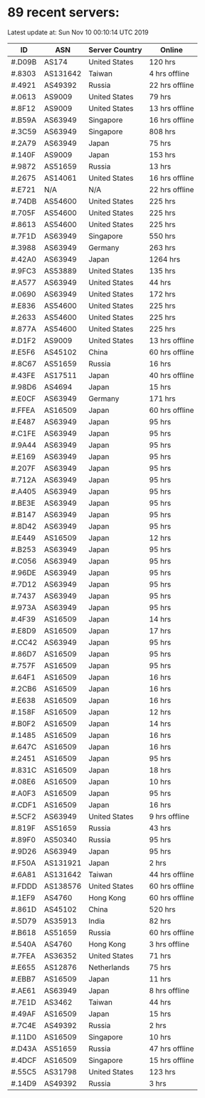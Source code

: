 # 89 recent servers:

Latest update at: Sun Nov 10 00:10:14 UTC 2019

| ID | ASN | Server Country | Online |
| -- | --- | -------------- | ------ |
| #.D09B | AS174 | United States | 120 hrs |
| #.8303 | AS131642 | Taiwan | 4 hrs offline |
| #.4921 | AS49392 | Russia | 22 hrs offline |
| #.0613 | AS9009 | United States | 79 hrs |
| #.8F12 | AS9009 | United States | 13 hrs offline |
| #.B59A | AS63949 | Singapore | 16 hrs offline |
| #.3C59 | AS63949 | Singapore | 808 hrs |
| #.2A79 | AS63949 | Japan | 75 hrs |
| #.140F | AS9009 | Japan | 153 hrs |
| #.9872 | AS51659 | Russia | 13 hrs |
| #.2675 | AS14061 | United States | 16 hrs offline |
| #.E721 | N/A | N/A | 22 hrs offline |
| #.74DB | AS54600 | United States | 225 hrs |
| #.705F | AS54600 | United States | 225 hrs |
| #.8613 | AS54600 | United States | 225 hrs |
| #.7F1D | AS63949 | Singapore | 550 hrs |
| #.3988 | AS63949 | Germany | 263 hrs |
| #.42A0 | AS63949 | Japan | 1264 hrs |
| #.9FC3 | AS53889 | United States | 135 hrs |
| #.A577 | AS63949 | United States | 44 hrs |
| #.0690 | AS63949 | United States | 172 hrs |
| #.E836 | AS54600 | United States | 225 hrs |
| #.2633 | AS54600 | United States | 225 hrs |
| #.877A | AS54600 | United States | 225 hrs |
| #.D1F2 | AS9009 | United States | 13 hrs offline |
| #.E5F6 | AS45102 | China | 60 hrs offline |
| #.8C67 | AS51659 | Russia | 16 hrs |
| #.43FE | AS17511 | Japan | 40 hrs offline |
| #.98D6 | AS4694 | Japan | 15 hrs |
| #.E0CF | AS63949 | Germany | 171 hrs |
| #.FFEA | AS16509 | Japan | 60 hrs offline |
| #.E487 | AS63949 | Japan | 95 hrs |
| #.C1FE | AS63949 | Japan | 95 hrs |
| #.9A44 | AS63949 | Japan | 95 hrs |
| #.E169 | AS63949 | Japan | 95 hrs |
| #.207F | AS63949 | Japan | 95 hrs |
| #.712A | AS63949 | Japan | 95 hrs |
| #.A405 | AS63949 | Japan | 95 hrs |
| #.BE3E | AS63949 | Japan | 95 hrs |
| #.B147 | AS63949 | Japan | 95 hrs |
| #.8D42 | AS63949 | Japan | 95 hrs |
| #.E449 | AS16509 | Japan | 12 hrs |
| #.B253 | AS63949 | Japan | 95 hrs |
| #.C056 | AS63949 | Japan | 95 hrs |
| #.96DE | AS63949 | Japan | 95 hrs |
| #.7D12 | AS63949 | Japan | 95 hrs |
| #.7437 | AS63949 | Japan | 95 hrs |
| #.973A | AS63949 | Japan | 95 hrs |
| #.4F39 | AS16509 | Japan | 14 hrs |
| #.E8D9 | AS16509 | Japan | 17 hrs |
| #.CC42 | AS63949 | Japan | 95 hrs |
| #.86D7 | AS16509 | Japan | 95 hrs |
| #.757F | AS16509 | Japan | 95 hrs |
| #.64F1 | AS16509 | Japan | 16 hrs |
| #.2CB6 | AS16509 | Japan | 16 hrs |
| #.E638 | AS16509 | Japan | 16 hrs |
| #.158F | AS16509 | Japan | 12 hrs |
| #.B0F2 | AS16509 | Japan | 14 hrs |
| #.1485 | AS16509 | Japan | 16 hrs |
| #.647C | AS16509 | Japan | 16 hrs |
| #.2451 | AS16509 | Japan | 95 hrs |
| #.831C | AS16509 | Japan | 18 hrs |
| #.08E6 | AS16509 | Japan | 10 hrs |
| #.A0F3 | AS16509 | Japan | 95 hrs |
| #.CDF1 | AS16509 | Japan | 16 hrs |
| #.5CF2 | AS63949 | United States | 9 hrs offline |
| #.819F | AS51659 | Russia | 43 hrs |
| #.89F0 | AS50340 | Russia | 95 hrs |
| #.9D26 | AS63949 | Japan | 95 hrs |
| #.F50A | AS131921 | Japan | 2 hrs |
| #.6A81 | AS131642 | Taiwan | 44 hrs offline |
| #.FDDD | AS138576 | United States | 60 hrs offline |
| #.1EF9 | AS4760 | Hong Kong | 60 hrs offline |
| #.861D | AS45102 | China | 520 hrs |
| #.5D79 | AS35913 | India | 82 hrs |
| #.B618 | AS51659 | Russia | 60 hrs offline |
| #.540A | AS4760 | Hong Kong | 3 hrs offline |
| #.7FEA | AS36352 | United States | 71 hrs |
| #.E655 | AS12876 | Netherlands | 75 hrs |
| #.EBB7 | AS16509 | Japan | 11 hrs |
| #.AE61 | AS63949 | Japan | 8 hrs offline |
| #.7E1D | AS3462 | Taiwan | 44 hrs |
| #.49AF | AS16509 | Japan | 15 hrs |
| #.7C4E | AS49392 | Russia | 2 hrs |
| #.11D0 | AS16509 | Singapore | 10 hrs |
| #.D43A | AS51659 | Russia | 47 hrs offline |
| #.4DCF | AS16509 | Singapore | 15 hrs offline |
| #.55C5 | AS31798 | United States | 123 hrs |
| #.14D9 | AS49392 | Russia | 3 hrs |

